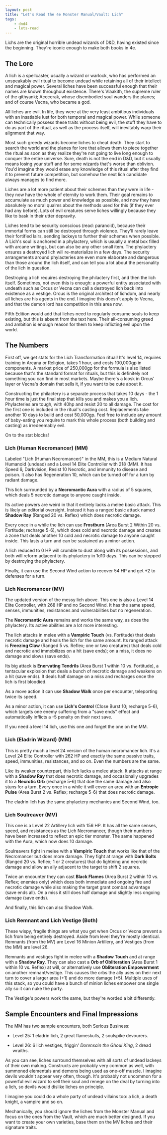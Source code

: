 ```yaml
---
layout: post
title: "Let's Read the 4e Monster Manual/Vault: Lich"
tags:
    - dnd4
    - lets-read
---
```


Lichs are the original horrible undead wizards of D&D, having existed since
the beginning. They're iconic enough to make both books in 4e.

## The Lore

A lich is a spellcaster, usually a wizard or warlock, who has performed an
unspeakably evil ritual to become undead while retaining all of their intellect
and magical power. Several liches have been successful enough that their names
are known throughout existence. There's Vlaakith, the supreme ruler of the
githyanki; Acecerak, whose disembodied soul wanders the planes; and of course
Vecna, who became a god.

All liches are evil. In life, they were at the very least ambitious individuals
with an insatiable lust for both temporal and magical power. While someone can
technically possess these traits without being evil, the stuff they have to do
as part of the ritual, as well as the process itself, will inevitably warp their
alignment that way.

Most such greedy wizards become liches to cheat death. They start to search the
world and the planes for lore that allows them to piece together the ritual as
soon as they realize they're not going to live long enough to conquer the entire
universe. Sure, death is not the end in D&D, but it usually means losing your
stuff and for some wizards that's worse than oblivion. You'd imagine they would
erase any knowledge of this ritual after they find it to prevent future
competition, but somehow the next lich candidate always manages to find more.

Liches are a lot more patient about their schemes than they were in life - they
now have the whole of eternity to work them. Their goal remains to accumulate as
much power and knowledge as possible, and now they have absolutely no moral
qualms about the methods used for this (if they ever had any before). Lots of
evil creatures serve liches willingly because they like to bask in their utter
depravity.

Liches tend to be security conscious (read: paranoid), because their immortal
forms can still be destroyed through violence. They'll rarely leave their
fortified lairs, sending lackeys to further their schemes when possible. A
Lich's soul is anchored in a phylactery, which is usually a metal box filled
with arcane writings, but can also be any other small item. The phylactery
ensures a destroyed lich will re-materialize in a few days. The security
arrangements around phylacteries are even more elaborate and dangerous than
those around the lich itself, and can tell you a lot about the personality of
the lich in question.

Destroying a lich requires destroying the philactery first, and then the lich
itself. Sometimes, not even this is enough: a powerful entity associated with
undeath such as Orcus or Vecna can call a destroyed lich back into existence as
a vestige. Orcus is the original architect of lichdom, and nearly all liches are
his agents in the end. I imagine this doesn't apply to Vecna, and that the demon
lord has competition in this area now.

Fifth Edition would add that liches need to regularly consume souls to keep
existing, but this is absent from the text here. Their all-consuming greed and
ambition is enough reason for them to keep inflicting evil upon the world.

## The Numbers

First off, we get stats for the Lich Transformation ritual! It's level 14,
requires training in Arcana or Religion, takes 1 hour, and costs 100,000gp in
components. A market price of 250,000gp for the formula is also listed because
that's the standard format for rituals, but this is definitely not something you
can find in most markets. Maybe there's a kiosk in Orcus' layer or Vecna's
domain that sells it, if you want to be cute about it.

Constructing the philactery is a separate process that takes 10 days - the 1
hour time is just the final step that kills you and makes you a
lich. Phylacteries are tough, with 40hp and resist 20 to all damage. The cost
for the first one is included in the ritual's casting cost. Replacements take
another 10 days to build and cost 50,000gp. Feel free to include any amount of
baby-eating you require to mark this whole process (both building and casting)
as irredeemably evil.

On to the stat blocks!

### Lich (Human Necromancer) (MM)

Labeled "Lich (Human Necromancer)" in the MM, this is a Medium Natural Humanoid
(undead) and a Level 14 Elite Controller with 218 (MM). It has Speed 6,
Darkvision, Resist 10 Necrotic, and immunity to disease and poison. It also has
Regeneration 10, which can be turned off for a turn by radiant damage.

This lich surrounded by a **Necromantic Aura** with a radius of 5 squares, which
deals 5 necrotic damage to anyone caught inside.

Its active powers are weird in that it entirely lacks a melee basic attack. This
is likely an editorial oversight. Instead it has a ranged basic attack named
**Shadow Ray** (Ranged 20 vs. Reflex) which does necrotic damage.

Every once in a while the lich can use **Frostburn** (Area Burst 2 Within 20
vs. Fortitude; recharge 5-6), which does cold and necrotic damage and creates a
zone that deals another 10 cold and necrotic damage to anyone caught
inside. This lasts a turn and can be sustained as a minor action.

A lich reduced to 0 HP will crumble to dust along with its possessions, and both
will reform adjacent to its phylactery in 1d10 days. This can be stopped by
destroying the phylactery.

Finally, it can use the Second Wind action to recover 54 HP and get +2 to
defenses for a turn.

### Lich Necromancer (MV)

The updated version of the messy lich above. This one is also a Level 14 Elite
Controller, with 268 HP and no Second Wind. It has the same speed, senses,
immunities, resistances and vulnerabilities but no regeneration.

The **Necromantic Aura** remains and works the same way, as does the
phylactery. Its active abilities are a lot more interesting.

The lich attacks in melee with a **Vampiric Touch** (vs. Fortitude) that deals
necrotic damage and heals the lich for the same amount. Its ranged attack is
**Freezing Claw** (Ranged 5 vs. Reflex; one or two creatures) that deals cold
and necrotic and immobilizes on a hit (save ends); on a miss, it does no damage
and slows (save ends).

Its big attack is **Enervating Tendrils** (Area Burst 1 within 10
vs. Fortitude), a tentacular explosion that deals a bunch of necrotic damage and
weakens on a hit (save ends). It deals half damage on a miss and recharges once
the lich is first bloodied.

As a move action it can use **Shadow Walk** once per encounter, teleporting
twice its speed.

As a minor action, it can use **Lich's Control** (Close Burst 10; recharge 5-6),
which targets one enemy suffering from a "save ends" effect and automatically
inflicts a -5 penalty on their next save.

If you need a level 14 lich, use this one and forget the one on the MM.

### Lich (Eladrin Wizard) (MM)

This is pretty much a level 24 version of the human necromancer lich. It's a
Level 24 Elite Controller with 262 HP and exactly the same passive traits,
speed, immunities, resistances, and so on. Even the numbers are the same.

Like its weaker counterpart, this lich lacks a melee attack. It attacks at range
with a **Shadow Ray** that does necrotic damage, and occasionally upgrades it to
a **Necrotic Orb** (recharge 5-6) that doe the same damage and also stuns for a
turn. Every once in a while it will cover an area with an **Entropic Pulse**
(Area Burst 2 vs. Reflex; recharge 5-6) that does necrotic damage.

The eladrin lich has the same phylactery mechanics and Second Wind, too.

### Lich Soulreaver (MV)

This one is a Level 22 Artillery lich with 156 HP. It has all the same senses,
speed, and resistances as the Lich Necromancer, though their numbers have been
increased to reflect an epic tier monster. The same happened with the Aura,
which now does 10 damage.

Soulreavers fight in melee with a **Vampiric Touch** that works like that of the
Necromancer but does more damage. They fight at range with **Dark Bolts**
(Ranged 20 vs. Reflex; 1 or 2 creatures) that do lightning and necrotic damage
and allow an ally adjacent to the target to shift 2 squares.

Twice an encounter they can cast **Black Flames** (Area Burst 2 within 10
vs. Reflex; enemies only) which does both immediate and ongoing fire and
necrotic damage while also making the target grant combat advantage (save ends
all). On a miss it still does half damage and slightly less ongoing damage (save
ends).

And finally, this lich can also Shadow Walk.

### Lich Remnant and Lich Vestige (Both)

These wispy, fragile things are what you get when Orcus or Vecna prevent a lich
from being entirely destroyed. Aside from level they're mostly
identical. Remnants (from the MV) are Level 16 Minion Artillery, and Vestiges
(from the MM) are level 26.

Remnants and vestiges fight in melee with a **Shadow Touch** and at range with a
**Shadow Ray**. They can also cast a **Orb of Obliteration** (Area Burst 1
within 10 vs. Reflex) at will, or alternatively use **Obliteration Empowerment**
on another remnant/vestige. This causes the orbs the ally uses on their next
turn to cover a larger area (+1) and do more damage (+5). Multiple uses of this
stack, so you could have a bunch of minion liches empower one single ally so it
can nuke the party.

The Vestige's powers work the same, but they're worded a bit differently.

## Sample Encounters and Final Impressions

The MM has two sample encounters, both Serious Business:

- Level 25: 1 eladrin lich, 2 great flameskulls, 2 soulspike devourers.

- Level 26: 6 lich vestiges, friggin' _Dorensain the Ghoul King_, 2 dread
  wraiths.

As you can see, liches surround themselves with all sorts of undead lackeys of
their own making. Constructs are probably very common as well, with summoned
elementals and demons being used as one-off muscle. I imagine devils wouldn't
appear very often, though. It's probably not uncommon for a powerful evil wizard
to sell their soul and renege on the deal by turning into a lich, so devils
would dislike liches on principle.

I imagine you could do a whole party of undead villains too: a lich, a death
knight, a vampire and so on.

Mechanically, you should ignore the liches from the Monster Manual and focus on
the ones from the Vault, which are much better designed. If you want to create
your own varieties, base them on the MV liches and their signature traits.
